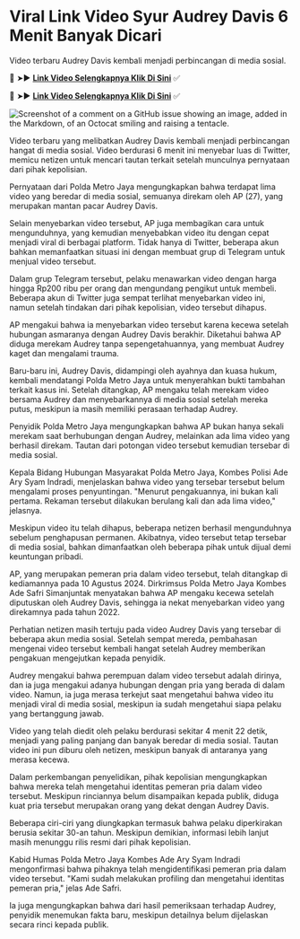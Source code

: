 # Viral Link Video Syur Audrey Davis 6 Menit Banyak Dicari

Video terbaru Audrey Davis kembali menjadi perbincangan di media sosial.

🔴 ➤► **[Link Video Selengkapnya Klik Di Sini](https://kkpbalikpapan.id/news/viral-video-syur-audrey-davis-banyak-diburu-netizen-awas-ini-ancaman-hukuman-untuk-penyebar-konten-asusila/)** ✅

🔴 ➤► **[Link Video Selengkapnya Klik Di Sini](https://kkpbalikpapan.id/news/viral-video-syur-audrey-davis-banyak-diburu-netizen-awas-ini-ancaman-hukuman-untuk-penyebar-konten-asusila/)** ✅

![Screenshot of a comment on a GitHub issue showing an image, added in the Markdown, of an Octocat smiling and raising a tentacle.](https://kkpbalikpapan.id/wp-content/uploads/2024/08/Viral-Video-Syur-Audrey-1536x864.jpg)

Video terbaru yang melibatkan Audrey Davis kembali menjadi perbincangan hangat di media sosial. Video berdurasi 6 menit ini menyebar luas di Twitter, memicu netizen untuk mencari tautan terkait setelah munculnya pernyataan dari pihak kepolisian.

Pernyataan dari Polda Metro Jaya mengungkapkan bahwa terdapat lima video yang beredar di media sosial, semuanya direkam oleh AP (27), yang merupakan mantan pacar Audrey Davis.

Selain menyebarkan video tersebut, AP juga membagikan cara untuk mengunduhnya, yang kemudian menyebabkan video itu dengan cepat menjadi viral di berbagai platform. Tidak hanya di Twitter, beberapa akun bahkan memanfaatkan situasi ini dengan membuat grup di Telegram untuk menjual video tersebut.

Dalam grup Telegram tersebut, pelaku menawarkan video dengan harga hingga Rp200 ribu per orang dan mengundang pengikut untuk membeli. Beberapa akun di Twitter juga sempat terlihat menyebarkan video ini, namun setelah tindakan dari pihak kepolisian, video tersebut dihapus.

AP mengakui bahwa ia menyebarkan video tersebut karena kecewa setelah hubungan asmaranya dengan Audrey Davis berakhir. Diketahui bahwa AP diduga merekam Audrey tanpa sepengetahuannya, yang membuat Audrey kaget dan mengalami trauma.

Baru-baru ini, Audrey Davis, didampingi oleh ayahnya dan kuasa hukum, kembali mendatangi Polda Metro Jaya untuk menyerahkan bukti tambahan terkait kasus ini. Setelah ditangkap, AP mengaku telah merekam video bersama Audrey dan menyebarkannya di media sosial setelah mereka putus, meskipun ia masih memiliki perasaan terhadap Audrey.

Penyidik Polda Metro Jaya mengungkapkan bahwa AP bukan hanya sekali merekam saat berhubungan dengan Audrey, melainkan ada lima video yang berhasil direkam. Tautan dari potongan video tersebut kemudian tersebar di media sosial.

Kepala Bidang Hubungan Masyarakat Polda Metro Jaya, Kombes Polisi Ade Ary Syam Indradi, menjelaskan bahwa video yang tersebar tersebut belum mengalami proses penyuntingan. "Menurut pengakuannya, ini bukan kali pertama. Rekaman tersebut dilakukan berulang kali dan ada lima video," jelasnya.

Meskipun video itu telah dihapus, beberapa netizen berhasil mengunduhnya sebelum penghapusan permanen. Akibatnya, video tersebut tetap tersebar di media sosial, bahkan dimanfaatkan oleh beberapa pihak untuk dijual demi keuntungan pribadi.

AP, yang merupakan pemeran pria dalam video tersebut, telah ditangkap di kediamannya pada 10 Agustus 2024. Dirkrimsus Polda Metro Jaya Kombes Ade Safri Simanjuntak menyatakan bahwa AP mengaku kecewa setelah diputuskan oleh Audrey Davis, sehingga ia nekat menyebarkan video yang direkamnya pada tahun 2022.

Perhatian netizen masih tertuju pada video Audrey Davis yang tersebar di beberapa akun media sosial. Setelah sempat mereda, pembahasan mengenai video tersebut kembali hangat setelah Audrey memberikan pengakuan mengejutkan kepada penyidik.

Audrey mengakui bahwa perempuan dalam video tersebut adalah dirinya, dan ia juga mengakui adanya hubungan dengan pria yang berada di dalam video. Namun, ia juga merasa terkejut saat mengetahui bahwa video itu menjadi viral di media sosial, meskipun ia sudah mengetahui siapa pelaku yang bertanggung jawab.

Video yang telah diedit oleh pelaku berdurasi sekitar 4 menit 22 detik, menjadi yang paling panjang dan banyak beredar di media sosial. Tautan video ini pun diburu oleh netizen, meskipun banyak di antaranya yang merasa kecewa.

Dalam perkembangan penyelidikan, pihak kepolisian mengungkapkan bahwa mereka telah mengetahui identitas pemeran pria dalam video tersebut. Meskipun rinciannya belum disampaikan kepada publik, diduga kuat pria tersebut merupakan orang yang dekat dengan Audrey Davis.

Beberapa ciri-ciri yang diungkapkan termasuk bahwa pelaku diperkirakan berusia sekitar 30-an tahun. Meskipun demikian, informasi lebih lanjut masih menunggu rilis resmi dari pihak kepolisian.

Kabid Humas Polda Metro Jaya Kombes Ade Ary Syam Indradi mengonfirmasi bahwa pihaknya telah mengidentifikasi pemeran pria dalam video tersebut. "Kami sudah melakukan profiling dan mengetahui identitas pemeran pria," jelas Ade Safri.

Ia juga mengungkapkan bahwa dari hasil pemeriksaan terhadap Audrey, penyidik menemukan fakta baru, meskipun detailnya belum dijelaskan secara rinci kepada publik.
